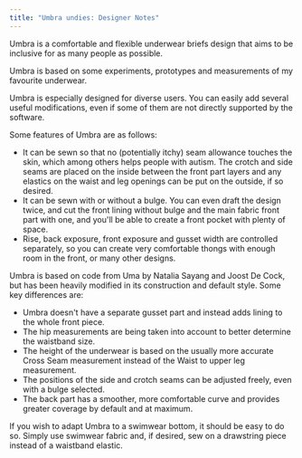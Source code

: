 ```yaml
---
title: "Umbra undies: Designer Notes"
---
```


Umbra is a comfortable and flexible underwear briefs design that aims to be inclusive for as many people as possible.

Umbra is based on some experiments, prototypes and measurements of my favourite underwear.

Umbra is especially designed for diverse users. You can easily add several useful modifications, even if some of them are not directly supported by the software.

Some features of Umbra are as follows:

* It can be sewn so that no (potentially itchy) seam allowance touches the skin, which among others helps people with autism. The crotch and side seams are placed on the inside between the front part layers and any elastics on the waist and leg openings can be put on the outside, if so desired.
* It can be sewn with or without a bulge. You can even draft the design twice, and cut the front lining without bulge and the main fabric front part with one, and you'll be able to create a front pocket with plenty of space.
* Rise, back exposure, front exposure and gusset width are controlled separately, so you can create very comfortable thongs with enough room in the front, or many other designs.

Umbra is based on code from Uma by Natalia Sayang and Joost De Cock, but has been heavily modified in its construction and default style.
Some key differences are:
* Umbra doesn't have a separate gusset part and instead adds lining to the whole front piece.
* The hip measurements are being taken into account to better determine the waistband size.
* The height of the underwear is based on the usually more accurate Cross Seam measurement instead of the Waist to upper leg measurement.
* The positions of the side and crotch seams can be adjusted freely, even with a bulge selected.
* The back part has a smoother, more comfortable curve and provides greater coverage by default and at maximum.

<Tip>
  If you wish to adapt Umbra to a swimwear bottom, it should be easy to do so. Simply use swimwear fabric and, if desired, sew on a drawstring piece instead of a waistband elastic.
</Tip>
